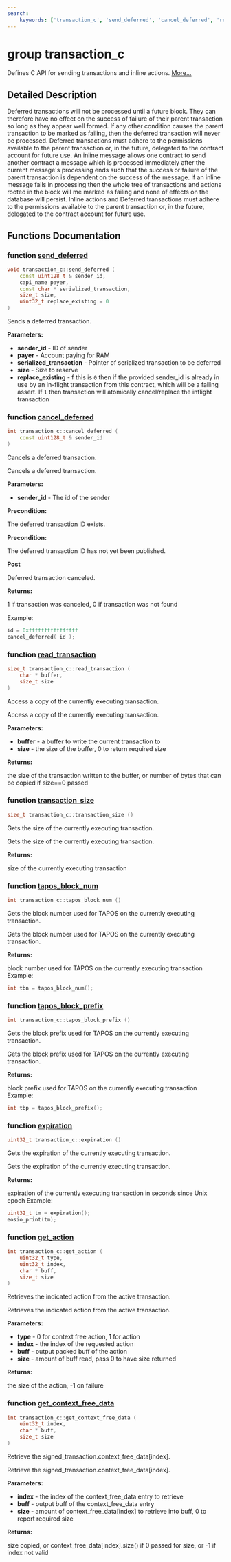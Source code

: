 ```yaml
---
search:
    keywords: ['transaction_c', 'send_deferred', 'cancel_deferred', 'read_transaction', 'transaction_size', 'tapos_block_num', 'tapos_block_prefix', 'expiration', 'get_action', 'get_context_free_data']
---
```


# group transaction\_c

Defines C API for sending transactions and inline actions. [More...](#detailed-description)
## Detailed Description

Deferred transactions will not be processed until a future block. They can therefore have no effect on the success of failure of their parent transaction so long as they appear well formed. If any other condition causes the parent transaction to be marked as failing, then the deferred transaction will never be processed.
Deferred transactions must adhere to the permissions available to the parent transaction or, in the future, delegated to the contract account for future use.
An inline message allows one contract to send another contract a message which is processed immediately after the current message's processing ends such that the success or failure of the parent transaction is dependent on the success of the message. If an inline message fails in processing then the whole tree of transactions and actions rooted in the block will me marked as failing and none of effects on the database will persist.
Inline actions and Deferred transactions must adhere to the permissions available to the parent transaction or, in the future, delegated to the contract account for future use. 
## Functions Documentation

### function <a id="ga07e6ca6c01d86389ee6a09bbc79d5771" href="#ga07e6ca6c01d86389ee6a09bbc79d5771">send\_deferred</a>

```cpp
void transaction_c::send_deferred (
    const uint128_t & sender_id,
    capi_name payer,
    const char * serialized_transaction,
    size_t size,
    uint32_t replace_existing = 0
)
```


Sends a deferred transaction.


**Parameters:**


* **sender\_id** - ID of sender 
* **payer** - Account paying for RAM 
* **serialized\_transaction** - Pointer of serialized transaction to be deferred 
* **size** - Size to reserve 
* **replace\_existing** - f this is `0` then if the provided sender\_id is already in use by an in-flight transaction from this contract, which will be a failing assert. If `1` then transaction will atomically cancel/replace the inflight transaction 



### function <a id="ga03df5ed306c904081f03601350a81b67" href="#ga03df5ed306c904081f03601350a81b67">cancel\_deferred</a>

```cpp
int transaction_c::cancel_deferred (
    const uint128_t & sender_id
)
```

Cancels a deferred transaction. 

Cancels a deferred transaction.


**Parameters:**


* **sender\_id** - The id of the sender



**Precondition:**

The deferred transaction ID exists. 




**Precondition:**

The deferred transaction ID has not yet been published. 




**Post**

Deferred transaction canceled.




**Returns:**

1 if transaction was canceled, 0 if transaction was not found


Example:

```cpp
id = 0xffffffffffffffff
cancel_deferred( id );
```

 

### function <a id="ga73fa4253ae0aec55399c26b740223bc6" href="#ga73fa4253ae0aec55399c26b740223bc6">read\_transaction</a>

```cpp
size_t transaction_c::read_transaction (
    char * buffer,
    size_t size
)
```

Access a copy of the currently executing transaction. 

Access a copy of the currently executing transaction.


**Parameters:**


* **buffer** - a buffer to write the current transaction to 
* **size** - the size of the buffer, 0 to return required size 



**Returns:**

the size of the transaction written to the buffer, or number of bytes that can be copied if size==0 passed 




### function <a id="gadfcd2e00f00461eac891ee8433508609" href="#gadfcd2e00f00461eac891ee8433508609">transaction\_size</a>

```cpp
size_t transaction_c::transaction_size ()
```

Gets the size of the currently executing transaction. 

Gets the size of the currently executing transaction.


**Returns:**

size of the currently executing transaction 




### function <a id="gac0b858a766ca73c6415bdb799d6ef45a" href="#gac0b858a766ca73c6415bdb799d6ef45a">tapos\_block\_num</a>

```cpp
int transaction_c::tapos_block_num ()
```

Gets the block number used for TAPOS on the currently executing transaction. 

Gets the block number used for TAPOS on the currently executing transaction.


**Returns:**

block number used for TAPOS on the currently executing transaction Example: 
```cpp
int tbn = tapos_block_num();
```

 




### function <a id="gaef5458ccfe8ca5d6b273e35d04c56371" href="#gaef5458ccfe8ca5d6b273e35d04c56371">tapos\_block\_prefix</a>

```cpp
int transaction_c::tapos_block_prefix ()
```

Gets the block prefix used for TAPOS on the currently executing transaction. 

Gets the block prefix used for TAPOS on the currently executing transaction.


**Returns:**

block prefix used for TAPOS on the currently executing transaction Example: 
```cpp
int tbp = tapos_block_prefix();
```

 




### function <a id="ga3843de6e5838982eb47c3806cfd0739a" href="#ga3843de6e5838982eb47c3806cfd0739a">expiration</a>

```cpp
uint32_t transaction_c::expiration ()
```

Gets the expiration of the currently executing transaction. 

Gets the expiration of the currently executing transaction.


**Returns:**

expiration of the currently executing transaction in seconds since Unix epoch Example: 
```cpp
uint32_t tm = expiration();
eosio_print(tm);
```

 




### function <a id="gaf1fe78f3caf24010302e5cac1edad61d" href="#gaf1fe78f3caf24010302e5cac1edad61d">get\_action</a>

```cpp
int transaction_c::get_action (
    uint32_t type,
    uint32_t index,
    char * buff,
    size_t size
)
```

Retrieves the indicated action from the active transaction. 

Retrieves the indicated action from the active transaction.


**Parameters:**


* **type** - 0 for context free action, 1 for action 
* **index** - the index of the requested action 
* **buff** - output packed buff of the action 
* **size** - amount of buff read, pass 0 to have size returned 



**Returns:**

the size of the action, -1 on failure 




### function <a id="gad0f4f1bd76077b3ee4289aadfb84c2b2" href="#gad0f4f1bd76077b3ee4289aadfb84c2b2">get\_context\_free\_data</a>

```cpp
int transaction_c::get_context_free_data (
    uint32_t index,
    char * buff,
    size_t size
)
```

Retrieve the signed\_transaction.context\_free\_data[index]. 

Retrieve the signed\_transaction.context\_free\_data[index].


**Parameters:**


* **index** - the index of the context\_free\_data entry to retrieve 
* **buff** - output buff of the context\_free\_data entry 
* **size** - amount of context\_free\_data[index] to retrieve into buff, 0 to report required size 



**Returns:**

size copied, or context\_free\_data[index].size() if 0 passed for size, or -1 if index not valid 




